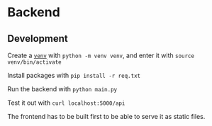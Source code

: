 # Backend

## Development

Create a [`venv`](https://docs.python.org/3/library/venv.html) with `python -m venv venv`, and enter it with `source venv/bin/activate`

Install packages with `pip install -r req.txt`

Run the backend with `python main.py`

Test it out with `curl localhost:5000/api`

The frontend has to be built first to be able to serve it as static files.
